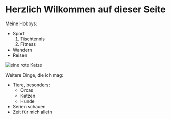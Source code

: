 # Herzlich Wilkommen auf dieser Seite

Meine Hobbys:
- Sport
  1. Tischtennis
  2. Fitness
 - Wandern
 - Reisen

![eine rote Katze](https://images.tagesschau.de/image/4dddadc5-e727-492d-be9b-149907db8703/AAABjJD0bXo/AAABjwnlVT8/20x9-1280/katze-134.webp)

Weitere Dinge, die ich mag:
- Tiere, besonders:
    - Orcas
    - Katzen
    - Hunde
- Serien schauen
- Zeit für mich allein
